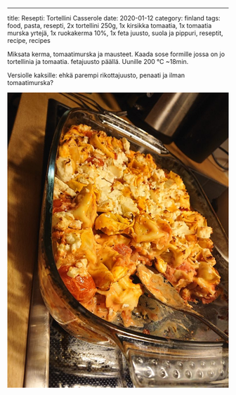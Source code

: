 ---
title: Resepti: Tortellini Casserole
date: 2020-01-12
category: finland
tags: food, pasta, resepti, 2x tortellini 250g, 1x kirsikka tomaatia, 1x tomaatia murska yrtejä, 1x ruokakerma 10%, 1x feta juusto, suola ja pippuri, reseptit, recipe, recipes

Miksata kerma, tomaatimurska ja mausteet. Kaada sose formille jossa on jo tortellinia ja tomaatia. fetajuusto päällä. Uunille 200 ℃ ~18min.

Versiolle kaksille: ehkä parempi rikottajuusto, penaati ja ilman tomaatimurska?

![](images/DSC_1345-768x1024.jpg)
